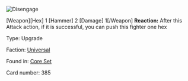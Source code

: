 
![Disengage](https://warhammerunderworlds.com/wp-content/uploads/sites/6/2017/12/385_ENG-Disengage.png)

[Weapon][Hex] 1 [Hammer] 2 [Damage] 1[/Weapon] <b>Reaction:</b> After this Attack action, if it is successful, you can push this fighter one hex

Type: Upgrade

Faction: [Universal](/factions/universal.md)

Found in: [Core Set](/locations/core-set.md)

Card number: 385
